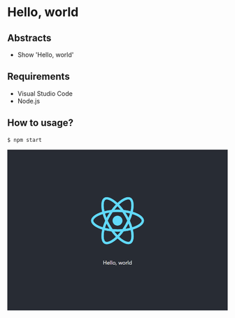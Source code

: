 # Hello, world

## Abstracts

* Show 'Hello, world'

## Requirements

* Visual Studio Code
* Node.js

## How to usage?

````cmd
$ npm start
````

<img src="./images/index.png" />